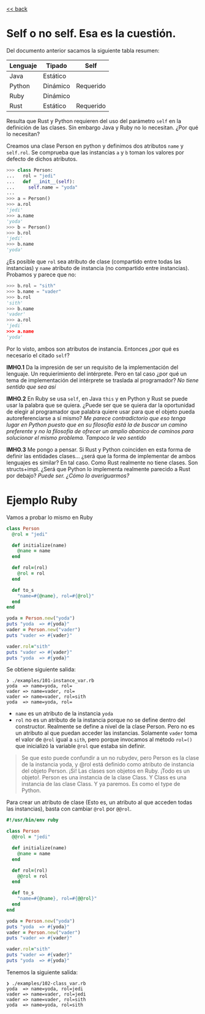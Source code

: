 [<< back](README.md)

# Self o no self. Esa es la cuestión.

Del documento anterior sacamos la siguiente tabla resumen:

| Lenguaje | Tipado   | Self      |
| -------- | -------- | --------- |
| Java     | Estático |           |
| Python   | Dinámico | Requerido |
| Ruby     | Dinámico |           |
| Rust     | Estático | Requerido |

Resulta que Rust y Python requieren del uso del parámetro `self` en la definición de las clases. Sin embargo Java y Ruby no lo necesitan. ¿Por qué lo necesitan?

Creamos una clase Person en python y definimos dos atributos `name` y `self.rol`. Se comprueba que las instancias `a` y `b` toman los valores por defecto de dichos atributos.

```python
>>> class Person:
...   rol = "jedi"
...   def __init__(self):
...     self.name = "yoda"
...
>>> a = Person()
>>> a.rol
'jedi'
>>> a.name
'yoda'
>>> b = Person()
>>> b.rol
'jedi'
>>> b.name
'yoda'
```

¿Es posible que `rol` sea atributo de clase (compartido entre todas las instancias) y `name` atributo de instancia (no compartido entre instancias). Probamos y parece que no:

```python
>>> b.rol = "sith"
>>> b.name = "vader"
>>> b.rol
'sith'
>>> b.name
'vader'
>>> a.rol
'jedi`
>>> a.name
'yoda'
```

Por lo visto, ambos son atributos de instancia. Entonces ¿por qué es necesario el citado `self`?

**IMHO.1** Da la impresión de ser un requisito de la implementación del lenguaje. Un requierimiento del intérprete. Pero en tal caso ¿por qué un tema de implementación del intérprete se traslada al programador? _No tiene sentido que sea así_

**IMHO.2** En Ruby se usa `self`, en Java `this` y en Python y Rust se puede usar la palabra que se quiera. ¿Puede ser que se quiera dar la oportunidad de elegir al programador que palabra quiere usar para que el objeto pueda autoreferenciarse a sí mismo? _Me parece contradictorio que eso tenga lugar en Python puesto que en su filosofía está la de buscar un camino preferente y no la filosofía de ofrecer un amplio abanico de caminos para solucionar el mismo problema. Tampoco le veo sentido_

**IMHO.3** Me pongo a pensar. Si Rust y Python coinciden en esta forma de definir las entidades clases... ¿será que la forma de implementar de ambos lenguajes es similar? En tal caso. Como Rust realmente no tiene clases. Son structs+impl. ¿Será que Python lo implementa realmente parecido a Rust por debajo? _Puede ser. ¿Cómo lo averiguarmos?_

# Ejemplo Ruby

Vamos a probar lo mismo en Ruby

```ruby
class Person
  @rol = "jedi"

  def initialize(name)
    @name = name
  end

  def rol=(rol)
    @rol = rol
  end

  def to_s
    "name=#{@name}, rol=#{@rol}"
  end
end

yoda = Person.new("yoda")
puts "yoda  => #{yoda}"
vader = Person.new("vader")
puts "vader => #{vader}"

vader.rol="sith"
puts "vader => #{vader}"
puts "yoda  => #{yoda}"
```

Se obtiene siguiente salida:
```
❯ ./examples/101-instance_var.rb
yoda  => name=yoda, rol=
vader => name=vader, rol=
vader => name=vader, rol=sith
yoda  => name=yoda, rol=
```

* `name` es un atributo de la instancia `yoda`
* `rol` no es un atributo de la instancia porque no se define dentro del constructor. Realmente se define a nivel de la clase Person. Pero no es un atributo al que puedan acceder las instancias. Solamente `vader` toma el valor de `@rol` igual a `sith`, pero porque invocamos al método `rol=()` que inicializó la variable `@rol` que estaba sin definir.

> Se que esto puede confundir a un no rubydev, pero Person es la clase de la instancia yoda, y @rol está definido como atributo de instancia del objeto Person. ¡Si! Las clases son objetos en Ruby. ¡Todo es un objeto!. Person es una instancia de la clase Class. Y Class es una instancia de las clase Class. Y ya paremos. Es como el type de Python.

Para crear un atributo de clase (Esto es, un atributo al que acceden todas las instancias), basta con cambiar `@rol` por `@@rol`.

```ruby
#!/usr/bin/env ruby

class Person
  @@rol = "jedi"

  def initialize(name)
    @name = name
  end

  def rol=(rol)
    @@rol = rol
  end

  def to_s
    "name=#{@name}, rol=#{@@rol}"
  end
end

yoda = Person.new("yoda")
puts "yoda  => #{yoda}"
vader = Person.new("vader")
puts "vader => #{vader}"

vader.rol="sith"
puts "vader => #{vader}"
puts "yoda  => #{yoda}"
```

Tenemos la siguiente salida:

```
❯ ./examples/102-class_var.rb
yoda  => name=yoda, rol=jedi
vader => name=vader, rol=jedi
vader => name=vader, rol=sith
yoda  => name=yoda, rol=sith
```
